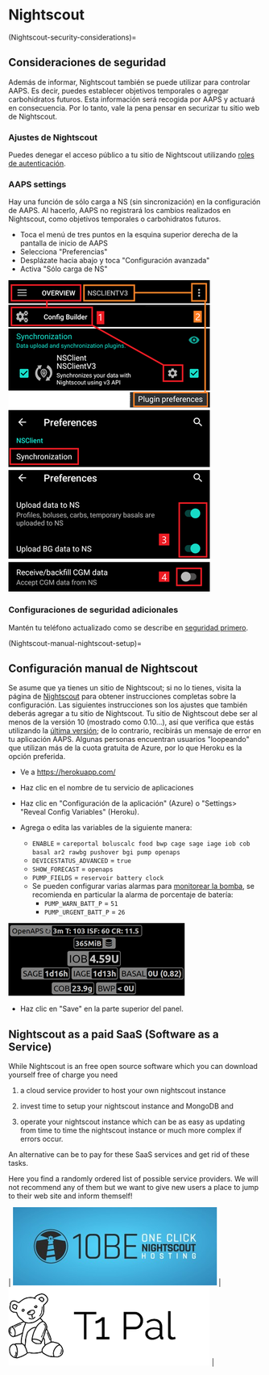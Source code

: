 # Nightscout

(Nightscout-security-considerations)=

## Consideraciones de seguridad

Además de informar, Nightscout también se puede utilizar para controlar AAPS. Es decir, puedes establecer objetivos temporales o agregar carbohidratos futuros. Esta información será recogida por AAPS y actuará en consecuencia. Por lo tanto, vale la pena pensar en securizar tu sitio web de Nightscout.

### Ajustes de Nightscout

Puedes denegar el acceso público a tu sitio de Nightscout utilizando [roles de autenticación](https://nightscout.github.io/nightscout/security).

### AAPS settings

Hay una función de sólo carga a NS (sin sincronización) en la configuración de AAPS. Al hacerlo, AAPS no registrará los cambios realizados en Nightscout, como objetivos temporales o carbohidratos futuros.

* Toca el menú de tres puntos en la esquina superior derecha de la pantalla de inicio de AAPS
* Selecciona "Preferencias"
* Desplázate hacia abajo y toca "Configuración avanzada"
* Activa "Sólo carga de NS"

![Nightscout solo subida](../images/NSsafety.png)

### Configuraciones de seguridad adicionales

Mantén tu teléfono actualizado como se describe en [seguridad primero](../Getting-Started/Safety-first.md).

(Nightscout-manual-nightscout-setup)=

## Configuración manual de Nightscout

Se asume que ya tienes un sitio de Nightscout; si no lo tienes, visita la página de [Nightscout](http://nightscout.github.io/nightscout/new_user/) para obtener instrucciones completas sobre la configuración. Las siguientes instrucciones son los ajustes que también deberás agregar a tu sitio de Nightscout. Tu sitio de Nightscout debe ser al menos de la versión 10 (mostrado como 0.10...), así que verifica que estás utilizando la [última versión](https://nightscout.github.io/update/update/#updating-your-site-to-the-latest-version); de lo contrario, recibirás un mensaje de error en tu aplicación AAPS. Algunas personas encuentran usuarios "loopeando" que utilizan más de la cuota gratuita de Azure, por lo que Heroku es la opción preferida.

* Ve a https://herokuapp.com/

* Haz clic en el nombre de tu servicio de aplicaciones

* Haz clic en "Configuración de la aplicación" (Azure) o "Settings> "Reveal Config Variables" (Heroku).

* Agrega o edita las variables de la siguiente manera:
  
  * `ENABLE` = `careportal boluscalc food bwp cage sage iage iob cob basal ar2 rawbg pushover bgi pump openaps`
  * `DEVICESTATUS_ADVANCED` = `true`
  * `SHOW_FORECAST` = `openaps`
  * `PUMP_FIELDS` = `reservoir battery clock`
  * Se pueden configurar varias alarmas para [monitorear la bomba](https://github.com/nightscout/cgm-remote-monitor#pump-pump-monitoring), se recomienda en particular la alarma de porcentaje de batería: 
    * `PUMP_WARN_BATT_P` = `51`
    * `PUMP_URGENT_BATT_P` = `26` 

![Azure](../images/nightscout1.png)

* Haz clic en "Save" en la parte superior del panel.

## Nightscout as a paid SaaS (Software as a Service)

While Nightscout is an free open source software which you can download yourself free of charge you need

1. a cloud service provider to host your own nightscout instance

2. invest time to setup your nightscout instance and MongoDB and

3. operate your nightscout instance which can be as easy as updating from time to time the nightscout instance or much more complex if errors occur.

An alternative can be to pay for these SaaS services and get rid of these tasks.

Here you find a randomly ordered list of possible service providers. We will not recommend any of them but we want to give new users a place to jump to their web site and inform themself!

| [![ns.10be.de](../images/ns.10be.de-logo_halb_klein.jpg)](https://ns.10be.de/en/index.html) | [![T1Pal](../images/t1_pal_bear_bw.png)](https://t1pal.com/) |